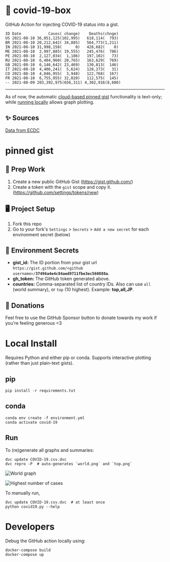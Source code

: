 # 🏥 covid-19-box

GitHub Action for injecting COVID-19 status into a gist.

```
ID Date            Cases( change)    Deaths(chnge)
US 2021-08-10 36,051,125(102,995)   618,114(  793)
BR 2021-08-10 20,212,642( 34,885)   564,773(1,211)
IN 2021-08-10 31,998,158(      0)   428,682(    0)
ME 2021-08-10  2,997,885( 19,555)   245,476(  786)
PE 2021-08-10  2,127,034(  1,186)   197,102(   73)
RU 2021-08-10  6,404,960( 20,765)   163,629(  769)
GB 2021-08-10  6,146,642( 23,469)   130,813(  146)
IT 2021-08-10  4,406,241(  5,624)   128,273(   31)
CO 2021-08-10  4,846,955(  3,948)   122,768(  167)
FR 2021-08-10  6,755,955( 32,020)   112,575(  145)
-- 2021-08-09 203,392,975(656,311) 4,302,916(8,600)
```

---

As of now, the automatic [cloud-based pinned gist](#pinned-gist) functionality is text-only;
while [running locally](#local-install) allows graph plotting.

## ✨ Sources

[Data from ECDC](https://www.ecdc.europa.eu/en/publications-data/download-todays-data-geographic-distribution-covid-19-cases-worldwide)

# pinned gist

## 🎒 Prep Work
1. Create a new public GitHub Gist (https://gist.github.com/)
1. Create a token with the `gist` scope and copy it. (https://github.com/settings/tokens/new)

## 🖥 Project Setup
1. Fork this repo
1. Go to your fork's `Settings` > `Secrets` > `Add a new secret` for each environment secret (below)

## 🤫 Environment Secrets
- **gist_id:** The ID portion from your gist url `https://gist.github.com/<github username>/`**`37496a4e4c84aed9711fbe3ec560888a`**.
- **gh_token:** The GitHub token generated above.
- **countries:** Comma-separated list of country IDs. Also can use `all` (world summary), or `top` (10 highest). Example: **top,all,JP**.

## 💸 Donations

Feel free to use the GitHub Sponsor button to donate towards my work if you're feeling generous <3

# Local Install

Requires Python and either pip or conda. Supports interactive plotting (rather than just plain-text gists).

## pip

```
pip install -r requirements.txt
```

## conda

```
conda env create -f environment.yml
conda activate covid-19
```

## Run

To (re)generate all graphs and summaries:

```
dvc update COVID-19.csv.dvc
dvc repro -P  # auto-generates `world.png` and `top.png`
```

![World graph](world.png)

![Highest number of cases](top.png)

To manually run,

```
dvc update COVID-19.csv.dvc  # at least once
python covid19.py --help
```

# Developers

Debug the GitHub action locally using:

```
docker-compose build
docker-compose up
```
